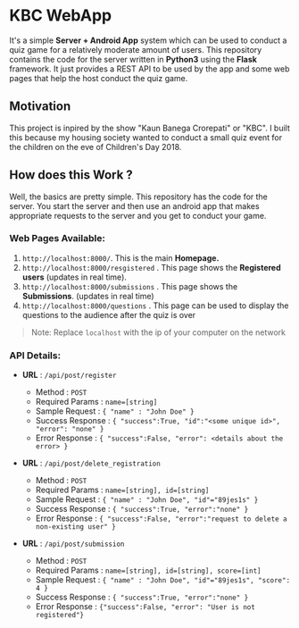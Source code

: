# KBC WebApp

It's a simple **Server + Android App** system which can be used to conduct a quiz game for a relatively
moderate amount of users. This repository contains the code for the server written in **Python3** using the
**Flask** framework. It just provides a REST API to be used by the app and some web pages that help the host
conduct the quiz game.

## Motivation 

This project is inpired by the show "Kaun Banega Crorepati" or "KBC". I built this because my housing society wanted
to conduct a small quiz event for the children on the eve of Children's Day 2018.

## How does this Work ?

Well, the basics are pretty simple. This repository has the code for the server. You start the server
and then use an android app that makes appropriate requests to the server and you get to conduct your game.

### Web Pages Available:

1. `http://localhost:8000/`. This is the main **Homepage.**
2. `http://localhost:8000/resgistered` . This page shows the **Registered users** (updates in real time).
3. `http://localhost:8000/submissions` . This page shows the **Submissions**. (updates in real time)
4. `http://localhost:8000/questions` . This page can be used to display the questions to the audience after the quiz is over

> Note: Replace `localhost` with the ip of your computer on the network

### API Details:

* **URL** : `/api/post/register`

    * Method : `POST`
    * Required Params : `name=[string]`
    * Sample Request : `{ "name" : "John Doe" }`
    * Success Response : `{ "success":True, "id":"<some unique id>", "error": "none" }`
    * Error Response : `{ "success":False, "error": <details about the error> }`

* **URL** : `/api/post/delete_registration`

    * Method : `POST`
    * Required Params : `name=[string], id=[string]`
    * Sample Request : `{ "name" : "John Doe", "id"="89jes1s" }`
    * Success Response : `{ "success":True, "error":"none" }`
    * Error Response : `{ "success":False, "error":"request to delete a non-existing user" }`


* **URL** : `/api/post/submission`

    * Method : `POST`
    * Required Params : `name=[string], id=[string], score=[int]`
    * Sample Request : `{ "name" : "John Doe", "id"="89jes1s", "score": 4 }`
    * Success Response : `{ "success":True, "error":"none" }`
    * Error Response : `{"success":False, "error": "User is not registered"}`

